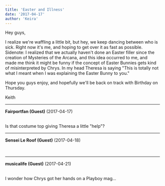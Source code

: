 ```yaml
---
title: 'Easter and Illness'
date: '2017-04-17'
author: 'Keira'
---
```


<p>Hey guys,</p><p>I realize we're waffling a little bit, but hey, we keep dancing between who is sick. Right now it's me, and hoping to get over it as fast as possible. Sidenote: I realized that we actually haven't done an Easter filler since the creation of Mysteries of the Arcana, and this idea occurred to me, and made me think it might be funny if the concept of Easter Bunnies gets kind of misinterpreted by Chrys. In my head Theresa is saying "This is totally not what I meant when I was explaining the Easter Bunny to you."</p><p>Hope you guys enjoy, and hopefully we'll be back on track with Birthday on Thursday.</p><p>Keith</p>

---
**Fairportfan (Guest)** (2017-04-17)

<br> Is that costume top giving Theresa a little "help"?

---
**Sensei Le Roof (Guest)** (2017-04-18)

<br>

---
**musicalife (Guest)** (2017-04-21)

<br> I wonder how Chrys got her hands on a Playboy mag...

